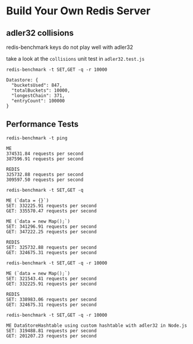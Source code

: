 # Build Your Own Redis Server

## adler32 collisions

redis-benchmark keys do not play well with adler32

take a look at the `collisions` unit test in `adler32.test.js`

`redis-benchmark -t SET,GET -q -r 10000`
```
Datastore: {
  "bucketsUsed": 847,
  "totalBuckets": 10000,
  "longestChain": 371,
  "entryCount": 100000
}
```

## Performance Tests
`redis-benchmark -t ping`
```
ME
374531.84 requests per second
387596.91 requests per second
```
```
REDIS
325732.88 requests per second
309597.50 requests per second
```

`redis-benchmark -t SET,GET -q`
```
ME (`data = {}`)
SET: 332225.91 requests per second
GET: 335570.47 requests per second
```
```
ME (`data = new Map();`)
SET: 341296.91 requests per second
GET: 347222.25 requests per second
```
```
REDIS
SET: 325732.88 requests per second
GET: 324675.31 requests per second
```

`redis-benchmark -t SET,GET -q -r 10000`
```
ME (`data = new Map();`)
SET: 321543.41 requests per second
GET: 332225.91 requests per second
```
```
REDIS
SET: 338983.06 requests per second
GET: 324675.31 requests per second
```

`redis-benchmark -t SET,GET -q -r 10000`
```
ME DataStoreHashtable using custom hashtable with adler32 in Node.js
SET: 319488.81 requests per second
GET: 201207.23 requests per second
```